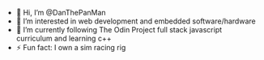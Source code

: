 - 👋 Hi, I’m @DanThePanMan
- 👀 I’m interested in web development and embedded software/hardware
- 🌱 I’m currently following The Odin Project full stack javascript curriculum and learning c++
- ⚡ Fun fact: I own a sim racing rig

<!---
DanThePanMan/DanThePanMan is a ✨ special ✨ repository because its `README.md` (this file) appears on your GitHub profile.
You can click the Preview link to take a look at your changes.
--->
